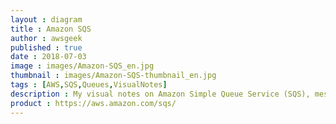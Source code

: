```yaml
---
layout : diagram
title : Amazon SQS
author : awsgeek
published : true
date : 2018-07-03
image : images/Amazon-SQS_en.jpg
thumbnail : images/Amazon-SQS-thumbnail_en.jpg
tags : [AWS,SQS,Queues,VisualNotes]
description : My visual notes on Amazon Simple Queue Service (SQS), message queueing for your applications 
product : https://aws.amazon.com/sqs/
---
```

